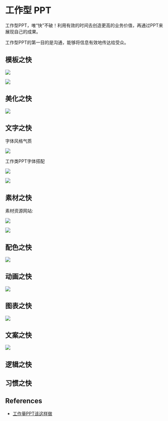 # 工作型 PPT

工作型PPT，唯“快”不破！利用有效的时间去创造更高的业务价值，再通过PPT来展现自己的成果。

工作型PPT的第一目的是沟通，能够将信息有效地传达给受众。

## 模板之快

![](../images/ppt-template.svg)

![](../images/ppt-template-format.svg)

## 美化之快

![](../images/ppt-typesetting.svg)

## 文字之快

字体风格气质

![](../images/ppt-front.png)

工作类PPT字体搭配

![](../images/ppt-front-work.png)

![](../images/ppt-font-quick.svg)

## 素材之快

素材资源网站:

![](../images/ppt-asset.png)

![](../images/ppt-assets.svg)

## 配色之快

![](../images/ppt-color.svg)

## 动画之快

![](../images/ppt-animation.svg)

## 图表之快

![](../images/ppt-figure.svg)

## 文案之快

![](../images/ppt-text.svg)

## 逻辑之快

## 习惯之快

## References

- [工作量PPT该这样做](https://weread.qq.com/web/reader/99132ed0723fba5d9914194)